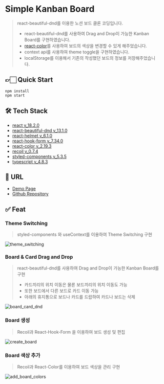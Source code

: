 # Simple Kanban Board



> react-beautiful-dnd를 이용한 노션 보드 클론 코딩입니다.
>
> - react-beautiful-dnd를 사용하여 Drag and Drop이 가능한 Kanban Board를 구현하였습니다. 
> - [react-color](https://casesandberg.github.io/react-color/)를 사용하여 보드의 색상을 변경할 수 있게 해주었습니다.
> - context api를 사용하여 theme toggle을 구현하였습니다.
> - localStorage를 이용해서 기존의 작성했던 보드의 정보를 저장해주었습니다.



## 👉🏻 Quick Start

```shell
npm install
npm start
```

## 🛠️ Tech Stack

- [react v_18.2.0](https://ko.legacy.reactjs.org/)
- [react-beautiful-dnd v_13.1.0](https://www.npmjs.com/package/react-beautiful-dnd)
- [react-helmet v_6.1.0](https://www.npmjs.com/package/react-helmet)
- [react-hook-form v_7.34.0](https://react-hook-form.com/)
- [react-color v_2.19.3](https://casesandberg.github.io/react-color/)
- [recoil v_0.7.4](https://recoiljs.org/ko/)
- [styled-components v_5.3.5](https://styled-components.com/)
- [typescript v_4.8.3](https://www.typescriptlang.org/)

## 🔗 URL

- [Demo Page](https://coyo-hm.github.io/Simple-Kanban-Board/)
- [Github Repository](https://github.com/coyo-hm/Simple-Kanban-Board)

## ✅ Feat

### Theme Switching
> styled-components 와 useContext를 이용하여 Theme Switching 구현

![theme_switching](https://github.com/coyo-hm/Simple-Kanban-Board/assets/56423604/414136c8-f01c-4c84-86fb-1dce03621db4)


### Board & Card Drag and Drop
> react-beautiful-dnd를 사용하여 Drag and Drop이 가능한 Kanban Board를 구현
>
> * 카드끼리의 위치 이동은 물론 보드끼리의 위치 이동도 가능 
> * 또한 보드에서 다른 보드로 카드 이동 가능 
> * 아래의 휴지통으로 보드나 카드를 드랍하여 카드나 보드는 삭제


![board_card_dnd](https://github.com/coyo-hm/Simple-Kanban-Board/assets/56423604/04bf7497-0350-4ced-bf77-8369a3248ad1)

### Board 생성
> Recoil과 React-Hook-Form 을 이용하여 보드 생성 및 편집

![create_board](https://github.com/coyo-hm/Simple-Kanban-Board/assets/56423604/b8dcc10a-19c0-4408-a4bc-1b9714beb6b3)


### Board 색상 추가
> Recoil과 React-Color를 이용하여 보드 색상을 관리 구현

![add_board_colors](https://github.com/coyo-hm/Simple-Kanban-Board/assets/56423604/eaa18b5b-628d-4f59-a71e-a82e6eb964c1)